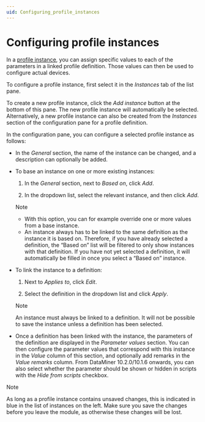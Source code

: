 ```yaml
---
uid: Configuring_profile_instances
---
```


# Configuring profile instances

In a [profile instance](xref:srm_instantiations#profile-instance), you can assign specific values to each of the parameters in a linked profile definition. Those values can then be used to configure actual devices.

To configure a profile instance, first select it in the *Instances* tab of the list pane.

To create a new profile instance, click the *Add instance* button at the bottom of this pane. The new profile instance will automatically be selected. Alternatively, a new profile instance can also be created from the *Instances* section of the configuration pane for a profile definition.

In the configuration pane, you can configure a selected profile instance as follows:

- In the *General* section, the name of the instance can be changed, and a description can optionally be added.

- To base an instance on one or more existing instances:

  1. In the *General* section, next to *Based on*, click *Add*.

  1. In the dropdown list, select the relevant instance, and then click *Add*.

  > [!NOTE]
  > - With this option, you can for example override one or more values from a base instance.
  > - An instance always has to be linked to the same definition as the instance it is based on. Therefore, if you have already selected a definition, the “Based on” list will be filtered to only show instances with that definition. If you have not yet selected a definition, it will automatically be filled in once you select a “Based on” instance.

- To link the instance to a definition:

  1. Next to *Applies to*, click *Edit*.

  1. Select the definition in the dropdown list and click *Apply*.

  > [!NOTE]
  > An instance must always be linked to a definition. It will not be possible to save the instance unless a definition has been selected.

- Once a definition has been linked with the instance, the parameters of the definition are displayed in the *Parameter values* section. You can then configure the parameter values that correspond with this instance in the *Value* column of this section, and optionally add remarks in the *Value remarks* column. From DataMiner 10.2.0/10.1.6 onwards, you can also select whether the parameter should be shown or hidden in scripts with the *Hide from scripts* checkbox.

> [!NOTE]
> As long as a profile instance contains unsaved changes, this is indicated in blue in the list of instances on the left. Make sure you save the changes before you leave the module, as otherwise these changes will be lost.
